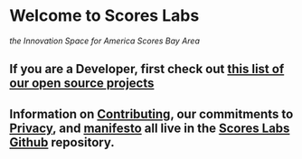 # Welcome to Scores Labs #
_the Innovation Space for America Scores Bay Area_
## If you are a Developer, first check out [this list of our open source projects](projects.md)
## Information on [Contributing](contributing.md), our commitments to [Privacy](DataPrivacyAgreement.md), and [manifesto](README.md) all live in the [Scores Labs Github](https://github.com/AmericaSCORESBayArea/scoreslabs) repository.
